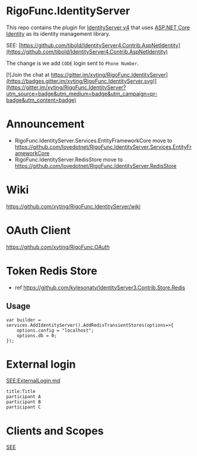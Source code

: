 # RigoFunc.IdentityServer
This repo contains the plugin for [IdentityServer v4](https://github.com/IdentityServer/IdentityServer4) that uses [ASP.NET Core Identity](https://github.com/aspnet/Identity) as its identity management library.

SEE: [https://github.com/tibold/IdentityServer4.Contrib.AspNetIdentity](https://github.com/tibold/IdentityServer4.Contrib.AspNetIdentity)

The change is we add `CODE` login sent to `Phone Number`.

[![Join the chat at https://gitter.im/xyting/RigoFunc.IdentityServer](https://badges.gitter.im/xyting/RigoFunc.IdentityServer.svg)](https://gitter.im/xyting/RigoFunc.IdentityServer?utm_source=badge&utm_medium=badge&utm_campaign=pr-badge&utm_content=badge)

# Announcement
- RigoFunc.IdentityServer.Services.EntityFrameworkCore move to https://github.com/lovedotnet/RigoFunc.IdentityServer.Services.EntityFrameworkCore
- RigoFunc.IdentityServer.RedisStore move to https://github.com/lovedotnet/RigoFunc.IdentityServer.RedisStore

# Wiki
https://github.com/xyting/RigoFunc.IdentityServer/wiki

# OAuth Client
https://github.com/xyting/RigoFunc.OAuth


# Token Redis Store
- ref https://github.com/kylesonaty/IdentityServer3.Contrib.Store.Redis

## Usage
```
var builder = services.AddIdentityServer().AddRedisTransientStores(options=>{
	options.config = "localhost";
	options.db = 0;
});
```

# External login
[SEE:ExternalLogin.md](./doc/ExternalLogin.md)
```sequence
title:Title
participant A
participant B
participant C

```

# Clients and Scopes
[SEE](./src/RigoFunc.IdentityServer.Services.EntityFrameworkCore/README.md)
